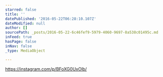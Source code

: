 ```yaml
---
starred: false
title: ''
datePublished: '2016-05-22T06:28:10.107Z'
dateModified: null
author: []
sourcePath: _posts/2016-05-22-6c46fef9-5979-4060-9697-8a538c01495c.md
inFeed: true
hasPage: false
inNav: false
_type: MediaObject

---
```

https://instagram.com/p/BFoXG0UxOlb/